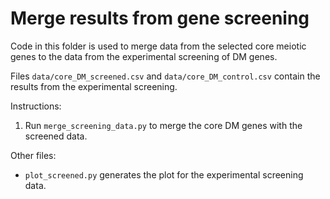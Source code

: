 # Merge results from gene screening

Code in this folder is used to merge data from the selected core meiotic genes to the data from the experimental screening of DM genes.

Files `data/core_DM_screened.csv` and `data/core_DM_control.csv` contain the results from the experimental screening.

Instructions:
1. Run `merge_screening_data.py` to merge the core DM genes with the screened data.

Other files:
- `plot_screened.py` generates the plot for the experimental screening data.
